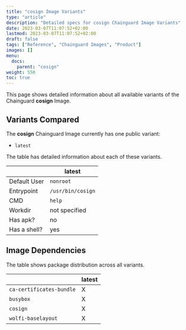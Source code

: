 ```yaml
---
title: "cosign Image Variants"
type: "article"
description: "Detailed specs for cosign Chainguard Image Variants"
date: 2023-03-07T11:07:52+02:00
lastmod: 2023-03-07T11:07:52+02:00
draft: false
tags: ["Reference", "Chainguard Images", "Product"]
images: []
menu:
  docs:
    parent: "cosign"
weight: 550
toc: true
---
```


This page shows detailed information about all available variants of the Chainguard **cosign** Image.

## Variants Compared
The **cosign** Chainguard Image currently has one public variant: 

- `latest`

The table has detailed information about each of these variants.

|              | latest            |
|--------------|-------------------|
| Default User | `nonroot`         |
| Entrypoint   | `/usr/bin/cosign` |
| CMD          | `help`            |
| Workdir      | not specified     |
| Has apk?     | no                |
| Has a shell? | yes               |

## Image Dependencies
The table shows package distribution across all variants.

|                          | latest |
|--------------------------|--------|
| `ca-certificates-bundle` | X      |
| `busybox`                | X      |
| `cosign`                 | X      |
| `wolfi-baselayout`       | X      |

